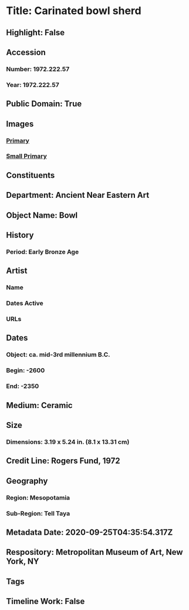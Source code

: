 # Title: Carinated bowl sherd
## Highlight: False
## Accession
### Number: 1972.222.57
### Year: 1972.222.57
## Public Domain: True
## Images
### [Primary](https://images.metmuseum.org/CRDImages/an/original/ME1972_222_57.jpg)
### [Small Primary](https://images.metmuseum.org/CRDImages/an/web-large/ME1972_222_57.jpg)
## Constituents
## Department: Ancient Near Eastern Art
## Object Name: Bowl
## History
### Period: Early Bronze Age
## Artist
### Name
### Dates Active
### URLs
## Dates
### Object: ca. mid-3rd millennium B.C.
### Begin: -2600
### End: -2350
## Medium: Ceramic
## Size
### Dimensions: 3.19 x 5.24 in. (8.1 x 13.31 cm)
## Credit Line: Rogers Fund, 1972
## Geography
### Region: Mesopotamia
### Sub-Region: Tell Taya
## Metadata Date: 2020-09-25T04:35:54.317Z
## Respository: Metropolitan Museum of Art, New York, NY
## Tags
## Timeline Work: False
